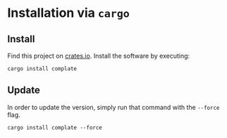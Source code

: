 # Installation via `cargo`

## Install

Find this project on [crates.io](https://crates.io/crates/complate).
Install the software by executing:
```
cargo install complate
```

## Update

In order to update the version, simply run that command with the `--force` flag.
```
cargo install complate --force
```
